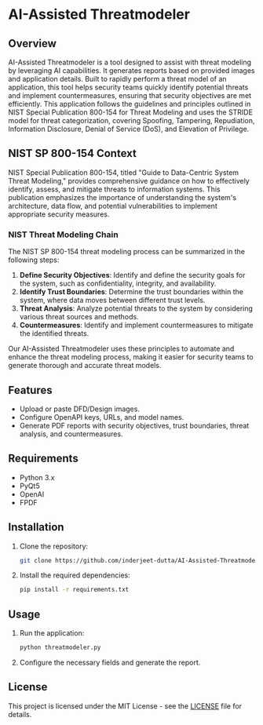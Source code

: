 # AI-Assisted Threatmodeler  
  
## Overview  
AI-Assisted Threatmodeler is a tool designed to assist with threat modeling by leveraging AI capabilities. It generates reports based on provided images and application details. Built to rapidly perform a threat model of an application, this tool helps security teams quickly identify potential threats and implement countermeasures, ensuring that security objectives are met efficiently. This application follows the guidelines and principles outlined in NIST Special Publication 800-154 for Threat Modeling and uses the STRIDE model for threat categorization, covering Spoofing, Tampering, Repudiation, Information Disclosure, Denial of Service (DoS), and Elevation of Privilege.  
  
## NIST SP 800-154 Context  
NIST Special Publication 800-154, titled "Guide to Data-Centric System Threat Modeling," provides comprehensive guidance on how to effectively identify, assess, and mitigate threats to information systems. This publication emphasizes the importance of understanding the system's architecture, data flow, and potential vulnerabilities to implement appropriate security measures.  
  
### NIST Threat Modeling Chain  
The NIST SP 800-154 threat modeling process can be summarized in the following steps:  
  
1. **Define Security Objectives**: Identify and define the security goals for the system, such as confidentiality, integrity, and availability.  
2. **Identify Trust Boundaries**: Determine the trust boundaries within the system, where data moves between different trust levels.  
3. **Threat Analysis**: Analyze potential threats to the system by considering various threat sources and methods.  
4. **Countermeasures**: Identify and implement countermeasures to mitigate the identified threats.  
  
Our AI-Assisted Threatmodeler uses these principles to automate and enhance the threat modeling process, making it easier for security teams to generate thorough and accurate threat models.  
  
## Features  
- Upload or paste DFD/Design images.  
- Configure OpenAPI keys, URLs, and model names.  
- Generate PDF reports with security objectives, trust boundaries, threat analysis, and countermeasures.  
  
## Requirements  
- Python 3.x  
- PyQt5  
- OpenAI  
- FPDF  
  
## Installation  
1. Clone the repository:  
    ```sh  
    git clone https://github.com/inderjeet-dutta/AI-Assisted-Threatmodeler.git 
    ```  
  
2. Install the required dependencies:  
    ```sh  
    pip install -r requirements.txt  
    ```  
  
## Usage  
1. Run the application:  
    ```sh  
    python threatmodeler.py  
    ```  
  
2. Configure the necessary fields and generate the report.  
  
## License  
This project is licensed under the MIT License - see the [LICENSE](LICENSE) file for details.  
